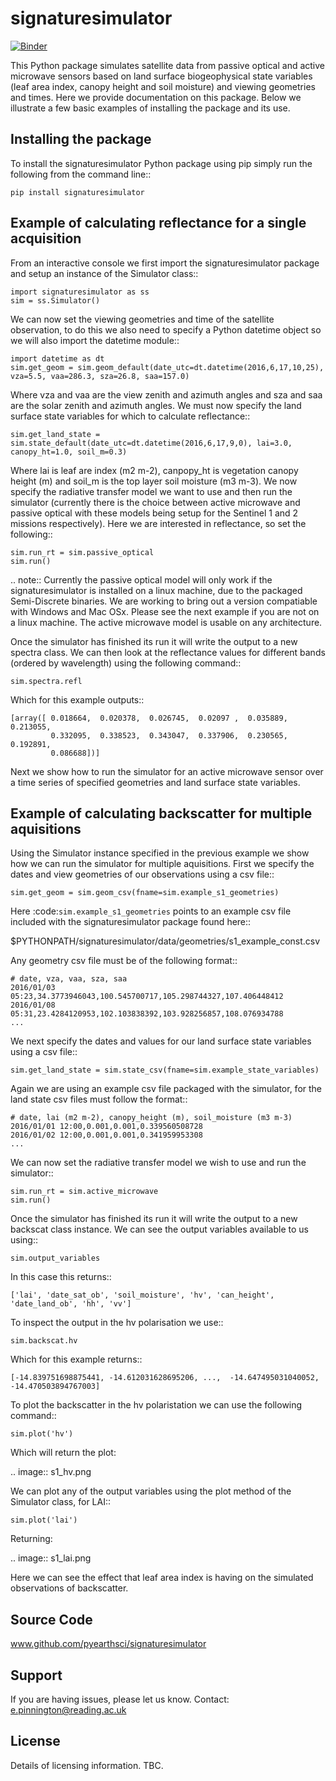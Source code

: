 signaturesimulator
==================

[![Binder](https://mybinder.org/badge_logo.svg)](https://mybinder.org/v2/gh/Ewan82/esa_demo/master)

This Python package simulates satellite data from passive optical and active microwave sensors based on land surface
biogeophysical state variables (leaf area index, canopy height and soil moisture) and viewing geometries and times.
Here we provide documentation on this package. Below we illustrate a few basic examples of installing the package and
its use.

Installing the package
----------------------

To install the signaturesimulator Python package using pip simply run the following from the command line::

    pip install signaturesimulator

Example of calculating reflectance for a single acquisition
-----------------------------------------------------------

From an interactive console we first import the signaturesimulator package and setup an instance of the Simulator
class::

    import signaturesimulator as ss
    sim = ss.Simulator()

We can now set the viewing geometries and time of the satellite observation, to do this we also need to specify a
Python datetime object so we will also import the datetime module::

    import datetime as dt
    sim.get_geom = sim.geom_default(date_utc=dt.datetime(2016,6,17,10,25), vza=5.5, vaa=286.3, sza=26.8, saa=157.0)

Where vza and vaa are the view zenith and azimuth angles and sza and saa are the solar zenith and azimuth angles. We
must now specify the land surface state variables for which to calculate reflectance::

    sim.get_land_state = sim.state_default(date_utc=dt.datetime(2016,6,17,9,0), lai=3.0, canopy_ht=1.0, soil_m=0.3)

Where lai is leaf are index (m2 m-2), canpopy_ht is vegetation canopy height (m) and soil_m is the top layer soil
moisture (m3 m-3). We now specify the radiative transfer model we want to use and then run the simulator (currently
there is the choice between active microwave and passive optical with these models being setup for the Sentinel 1 and 2
missions respectively). Here we are interested in reflectance, so set the following::

    sim.run_rt = sim.passive_optical
    sim.run()

.. note::  Currently the passive optical model will only work if the signaturesimulator is installed on a linux machine,
    due to the packaged Semi-Discrete binaries. We are working to bring out a version compatiable with Windows and Mac
    OSx. Please see the next example if you are not on a linux machine. The active microwave model is usable on any
    architecture.


Once the simulator has finished its run it will write the output to a new spectra class. We can then look at the
reflectance values for different bands (ordered by wavelength) using the following command::

    sim.spectra.refl

Which for this example outputs::

    [array([ 0.018664,  0.020378,  0.026745,  0.02097 ,  0.035889,  0.213055,
             0.332095,  0.338523,  0.343047,  0.337906,  0.230565,  0.192891,
             0.086688])]

Next we show how to run the simulator for an active microwave sensor over a time series of specified geometries and
land surface state variables.

Example of calculating backscatter for multiple aquisitions
-----------------------------------------------------------

Using the Simulator instance specified in the previous example we show how we can run the simulator for multiple
aquisitions. First we specify the dates and view geometries of our observations using a csv file::

    sim.get_geom = sim.geom_csv(fname=sim.example_s1_geometries)

Here :code:`sim.example_s1_geometries` points to an example csv file included with the signaturesimulator package found
here::

$PYTHONPATH/signaturesimulator/data/geometries/s1_example_const.csv

Any geometry csv file must be of the following format::

    # date, vza, vaa, sza, saa
    2016/01/03 05:23,34.3773946043,100.545700717,105.298744327,107.406448412
    2016/01/08 05:31,23.4284120953,102.103838392,103.928256857,108.076934788
    ...

We next specify the dates and values for our land surface state variables using a csv file::

    sim.get_land_state = sim.state_csv(fname=sim.example_state_variables)

Again we are using an example csv file packaged with the simulator, for the land state csv files must follow the
format::

    # date, lai (m2 m-2), canopy_height (m), soil_moisture (m3 m-3)
    2016/01/01 12:00,0.001,0.001,0.339560508728
    2016/01/02 12:00,0.001,0.001,0.341959953308
    ...

We can now set the radiative transfer model we wish to use and run the simulator::

    sim.run_rt = sim.active_microwave
    sim.run()

Once the simulator has finished its run it will write the output to a new backscat class instance. We can see the output
variables available to us using::

    sim.output_variables

In this case this returns::

    ['lai', 'date_sat_ob', 'soil_moisture', 'hv', 'can_height', 'date_land_ob', 'hh', 'vv']

To inspect the output in the hv polarisation we use::

    sim.backscat.hv

Which for this example returns::

    [-14.839751698875441, -14.612031628695206, ...,  -14.647495031040052, -14.470503894767003]

To plot the backscatter in the hv polaristation we can use the following command::

    sim.plot('hv')

Which will return the plot:

.. image:: s1_hv.png

We can plot any of the output variables using the plot method of the Simulator class, for LAI::

    sim.plot('lai')

Returning:

.. image:: s1_lai.png

Here we can see the effect that leaf area index is having on the simulated observations of backscatter.

Source Code
-----------

www.github.com/pyearthsci/signaturesimulator

Support
-------

If you are having issues, please let us know.
Contact: e.pinnington@reading.ac.uk

License
-------

Details of licensing information. TBC.
